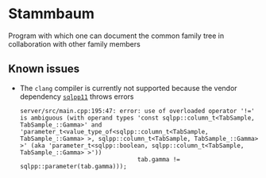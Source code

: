 # Stammbaum

Program with which one can document the common family tree in collaboration with other family members

## Known issues

- The `clang` compiler is currently not supported because the vendor dependency [`sqlpp11`](vendor/sqlpp11) throws errors

   ```text
   server/src/main.cpp:195:47: error: use of overloaded operator '!=' is ambiguous (with operand types 'const sqlpp::column_t<TabSample, TabSample_::Gamma>' and 'parameter_t<value_type_of<sqlpp::column_t<TabSample, TabSample_::Gamma> >, sqlpp::column_t<TabSample, TabSample_::Gamma> >' (aka 'parameter_t<sqlpp::boolean, sqlpp::column_t<TabSample, TabSample_::Gamma> >'))
                                    tab.gamma != sqlpp::parameter(tab.gamma)));
   ```
